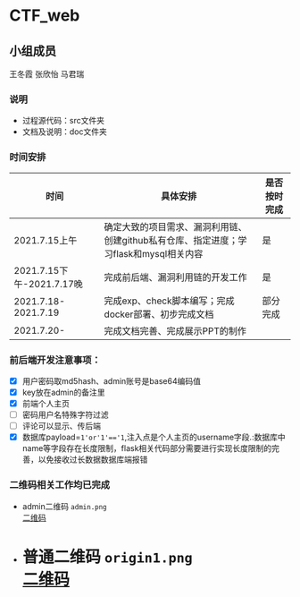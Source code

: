 # CTF_web

## 小组成员

王冬霞 张欣怡 马君瑞

### 说明
+ 过程源代码：src文件夹
+ 文档及说明：doc文件夹

### 时间安排

| 时间                      | 具体安排                                                     | 是否按时完成 |
| ------------------------- | ------------------------------------------------------------ | ------------ |
| 2021.7.15上午             | 确定大致的项目需求、漏洞利用链、创建github私有仓库、指定进度；学习flask和mysql相关内容 | 是           |
| 2021.7.15下午-2021.7.17晚 | 完成前后端、漏洞利用链的开发工作                             | 是           |
| 2021.7.18-2021.7.19       | 完成exp、check脚本编写；完成docker部署、初步完成文档         | 部分完成     |
| 2021.7.20-                | 完成文档完善、完成展示PPT的制作                              |              |

### 前后端开发注意事项：  



- [x] 用户密码取md5hash、admin账号是base64编码值 
- [x] key放在admin的备注里
- [x] 前端个人主页
- [ ] 密码用户名特殊字符过滤
- [ ] 评论可以显示、传后端
- [x] 数据库payload=`1'or'1'=='1`,注入点是个人主页的username字段.:数据库中name等字段存在长度限制，flask相关代码部分需要进行实现长度限制的完善，以免接收过长数据数据库端报错

### 二维码相关工作均已完成 
* admin二维码 `admin.png`  
  [二维码](https://github.com/kate123wong/CTF_web/blob/development/doc/%E4%BA%8C%E7%BB%B4%E7%A0%81%E7%9B%B8%E5%85%B3%E8%AF%B4%E6%98%8E%E6%96%87%E6%A1%A3/image/admin.png)  

* 普通二维码 `origin1.png`  
  [二维码](https://github.com/kate123wong/CTF_web/blob/development/doc/%E4%BA%8C%E7%BB%B4%E7%A0%81%E7%9B%B8%E5%85%B3%E8%AF%B4%E6%98%8E%E6%96%87%E6%A1%A3/image/origin1.png)
  =======


